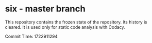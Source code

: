 # six - master branch

This repository contains the frozen state of the repository.
Its history is cleared. It is used only for static code
analysis with Codacy.

Commit Time: 1722911294